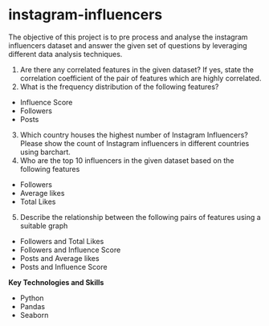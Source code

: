 # instagram-influencers

The objective of this project is to pre process and analyse the instagram influencers dataset and answer the given set of questions by leveraging different data analysis techniques.

 1. Are there any correlated features in the given dataset? If yes, state the correlation
 coefficient of the pair of features which are highly correlated.
 2. What is the frequency distribution of the following features?
 - Influence Score
 - Followers
 - Posts
3. Which country houses the highest number of Instagram Influencers? Please show the count of Instagram influencers in different countries using barchart.
4. Who are the top 10 influencers in the given dataset based on the following features
 - Followers
 - Average likes
 - Total Likes
5. Describe the relationship between the following pairs of features using a suitable graph
 - Followers and Total Likes
 - Followers and Influence Score
 - Posts and Average likes
 - Posts and Influence Score

**Key Technologies and Skills**

- Python
- Pandas
- Seaborn

